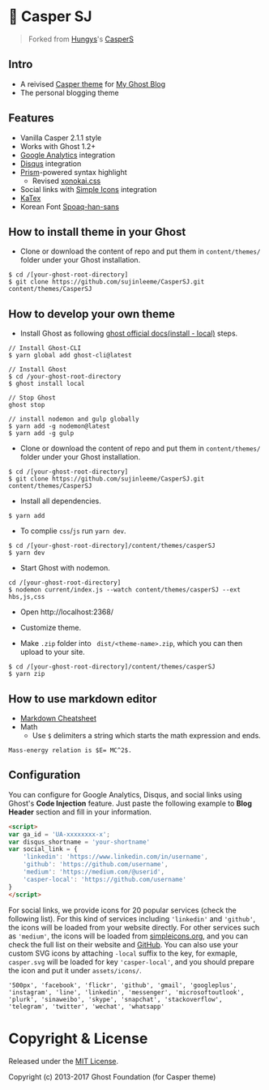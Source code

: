 # 👻 Casper SJ 
> Forked from [Hungys](https://github.com/hungys/CasperS)'s [CasperS](https://github.com/hungys/CasperS)

## Intro
* A reivised [Casper theme](https://github.com/TryGhost/Casper) for [My Ghost Blog](https://sujinlee.me/)
* The personal blogging theme

## Features
* Vanilla Casper 2.1.1 style
* Works with Ghost 1.2+
* [Google Analytics](http://analytics.google.com) integration
* [Disqus](https://disqus.com) integration
* [Prism](http://prismjs.com)-powered syntax highlight
    * Revised [xonokai.css](https://github.com/PrismJS/prism-themes/blob/master/themes/prism-xonokai.css)
* Social links with [Simple Icons](https://simpleicons.org) integration
* [KaTex](https://khan.github.io/KaTeX/) 
* Korean Font [Spoaq-han-sans](https://spoqa.github.io/spoqa-han-sans/ko-KR/)


## How to install theme in your Ghost
* Clone or download the content of repo and put them in `content/themes/` folder under your Ghost installation.
```
$ cd /[your-ghost-root-directory]
$ git clone https://github.com/sujinleeme/CasperSJ.git content/themes/CasperSJ
```

## How to develop your own theme
* Install Ghost as following [ghost official docs(install - local)](https://docs.ghost.org/docs/install-local) steps.
```
// Install Ghost-CLI
$ yarn global add ghost-cli@latest

// Install Ghost
$ cd /your-ghost-root-directory
$ ghost install local

// Stop Ghost
ghost stop

// install nodemon and gulp globally
$ yarn add -g nodemon@latest
$ yarn add -g gulp
```

* Clone or download the content of repo and put them in `content/themes/` folder under your Ghost installation.
```
$ cd /[your-ghost-root-directory]
$ git clone https://github.com/sujinleeme/CasperSJ.git content/themes/CasperSJ
```

* Install all dependencies.
```
$ yarn add
```

* To complie `css`/`js` run `yarn dev`.
```
$ cd /[your-ghost-root-directory]/content/themes/casperSJ
$ yarn dev
```

* Start Ghost with nodemon.
```
cd /[your-ghost-root-directory]
$ nodemon current/index.js --watch content/themes/casperSJ --ext hbs,js,css
```

* Open http://localhost:2368/

* Customize theme.

* Make `.zip` folder into ` dist/<theme-name>.zip`, which you can then upload to your site.
```
$ cd /[your-ghost-root-directory]/content/themes/casperSJ
$ yarn zip
```

## How to use markdown editor
* [Markdown Cheatsheet](https://github.com/adam-p/markdown-here/wiki/Markdown-Here-Cheatsheet)
* Math
    * Use `$` delimiters a string which starts the math expression and ends.
```
Mass-energy relation is $E= MC^2$.
```

## Configuration

You can configure for Google Analytics, Disqus, and social links using Ghost's **Code Injection** feature. Just paste the following example to **Blog Header** section and fill in your information.

```html
<script>
var ga_id = 'UA-xxxxxxxx-x';
var disqus_shortname = 'your-shortname'
var social_link = {
    'linkedin': 'https://www.linkedin.com/in/username',
    'github': 'https://github.com/username',
    'medium': 'https://medium.com/@userid',
    'casper-local': 'https://github.com/username'
}
</script>
```

For social links, we provide icons for 20 popular services (check the following list). For this kind of services including `'linkedin'` and `'github'`, the icons will be loaded from your website directly. For other services such as `'medium'`, the icons will be loaded from [simpleicons.org](https://simpleicons.org), and you can check the full list on their website and [GitHub](https://github.com/simple-icons/simple-icons/tree/develop/icons). You can also use your custom SVG icons by attaching `-local` suffix to the key, for exmaple, `casper.svg` will be loaded for key `'casper-local'`, and you should prepare the icon and put it under `assets/icons/`.

```
'500px', 'facebook', 'flickr', 'github', 'gmail', 'googleplus', 'instagram', 'line', 'linkedin', 'messenger', 'microsoftoutlook', 'plurk', 'sinaweibo', 'skype', 'snapchat', 'stackoverflow', 'telegram', 'twitter', 'wechat', 'whatsapp'
```

# Copyright & License

Released under the [MIT License](LICENSE).

Copyright (c) 2013-2017 Ghost Foundation (for Casper theme)
